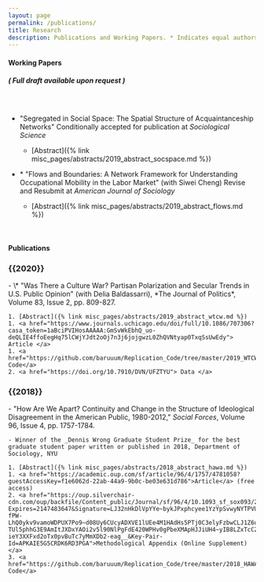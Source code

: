 ```yaml
---
layout: page
permalink: /publications/
title: Research
description: Publications and Working Papers. * Indicates equal authorship.
---
```


<h4> <strong>Working Papers</strong> </h4> 
<h5 class="note">( Full draft available upon request )</h5>

<h3 class="year"> &nbsp; </h3>

- "Segregated in Social Space: The Spatial Structure of Acquaintanceship Networks" Conditionally accepted for publication at *Sociological Science*

    - [Abstract]({% link misc_pages/abstracts/2019_abstract_socspace.md %})

- \* "Flows and Boundaries:  A Network Framework for Understanding Occupational Mobility in the Labor Market" (with Siwei Cheng) Revise and Resubmit at *American Journal of Sociology*

    - [Abstract]({% link misc_pages/abstracts/2019_abstract_flows.md %})


&nbsp;
&nbsp;
&nbsp;

<h4> <strong>Publications</strong> </h4> 

<h3 class="year">{{2020}}</h3>
- \* "Was There a Culture War? Partisan Polarization and Secular Trends in U.S. Public Opinion" (with Delia Baldassarri), *The Journal of Politics*, Volume 83, Issue 2, pp. 809-827.

    1. [Abstract]({% link misc_pages/abstracts/2019_abstract_wtcw.md %})
    1. <a href="https://www.journals.uchicago.edu/doi/full/10.1086/707306?casa_token=1aBciPVIHosAAAAA:GmSvWkEbhQ_uo-deQLIE4ffoEegHq75lCWjYJdt2oOj7n3j6jojgwzL0ZhQVNtyap0TxqSsUwEdy"> Article </a>
    1. <a href="https://github.com/baruuum/Replication_Code/tree/master/2019_WTCW">Replication Code</a>
    2. <a href="https://doi.org/10.7910/DVN/UFZTYU"> Data </a>

<h3 class="year">{{2018}}</h3>
- "How Are We Apart? Continuity and Change in the Structure of Ideological Disagreement in the American Public, 1980-2012," <em>Social Forces</em>, Volume 96, Issue 4, pp. 1757-1784.

    - Winner of the _Dennis Wrong Graduate Student Prize_ for the best graduate student paper written or published in 2018, Department of Sociology, NYU
    
    1. [Abstract]({% link misc_pages/abstracts/2018_abstract_hawa.md %})
    1. <a href="https://academic.oup.com/sf/article/96/4/1757/4781058?guestAccessKey=f1e6062d-22ab-44a9-9b0c-be03e631d786">Article</a> (free access)
    2. <a href="https://oup.silverchair-cdn.com/oup/backfile/Content_public/Journal/sf/96/4/10.1093_sf_sox093/2/onlineappendix.pdf?Expires=2147483647&Signature=LJ32nHkDlVpYYe~bykJPxphcyee1YzYpSvwyNYTPVUQpvuEDmhOjbXxwAc2VC1muK~XEaHUsiwpBwNhJBYOPrPmkUHK0K~S9ilipY70-fPW-LhQ0ykv9vamoWDPUX7Po9~d08Uy6CUcyADXVE1lUEe4M1HAdHs5PTj0C3elyFzbwCLJ1Z6uHCBt4Ug4z-TUl5phhG3E9AmItJXDxYAOi2v5l90NlPgFdE420WPHv0gPbeXMApHJJiUH4~yIB8LZxTcCZfSAEo97uSvEFuHGqeCO0ZmZygdg45qyq7GRs9zas7Bj9jK1Xw-ieY3XXFxd2oTx0pvBuTc7yMmXDb2-eag__&Key-Pair-Id=APKAIE5G5CRDK6RD3PGA">Methodological Appendix (Online Supplement)</a>
    3. <a href="https://github.com/baruuum/Replication_Code/tree/master/2018_HAWA">Replication Code</a>

